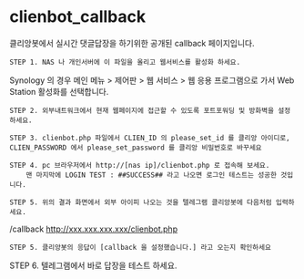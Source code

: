 # clienbot_callback
클리앙봇에서 실시간 댓글답장을 하기위한 공개된 callback 페이지입니다.

	STEP 1. NAS 나 개인서버에 이 파일을 올리고 웹서비스를 활성화 하세요.
 Synology 의 경우 메인 메뉴 > 제어판 > 웹 서비스 > 웹 응용 프로그램으로 가서 Web Station 활성화를 선택합니다. 
	
	STEP 2. 외부내트워크에서 현재 웹페이지에 접근할 수 있도록 포트포워딩 및 방화벽을 설정하세요. 
	
	STEP 3. clienbot.php 파일에서 CLIEN_ID 의 please_set_id 를 클리앙 아이디로, CLIEN_PASSWORD 에서 please_set_password 를 클리앙 비밀번호로 바꾸세요
	
	STEP 4. pc 브라우저에서 http://[nas ip]/clienbot.php 로 접속해 보세요.
		맨 마지막에 LOGIN TEST : ##SUCCESS## 라고 나오면 로그인 테스트는 성공한 것입니다.
		
	STEP 5. 위의 결과 화면에서 외부 아이피 나오는 것을 텔레그램 클리앙봇에 다음처럼 입력하세요.
/callback http://xxx.xxx.xxx.xxx/clienbot.php
	
	STEP 5. 클리앙봇의 응답이 [callback 을 설정했습니다.] 라고 오는지 확인하세요
	
  STEP 6. 텔레그램에서 바로 답장을 테스트 하세요.

